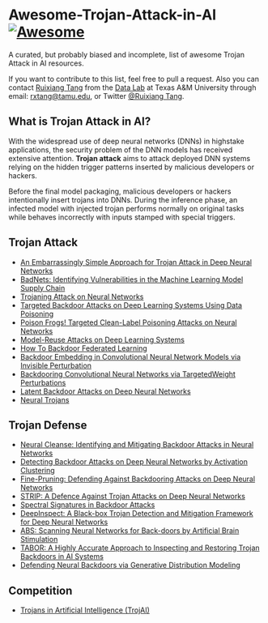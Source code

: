 # Awesome-Trojan-Attack-in-AI [![Awesome](https://cdn.rawgit.com/sindresorhus/awesome/d7305f38d29fed78fa85652e3a63e154dd8e8829/media/badge.svg)](https://github.com/sindresorhus/awesome)

A curated, but probably biased and incomplete, list of awesome Trojan Attack in AI resources.

If you want to contribute to this list, feel free to pull a request. Also you can contact [Ruixiang Tang](https://scholar.google.com/citations?user=t4OwrwEAAAAJ&hl=en) from the [Data Lab](http://faculty.cs.tamu.edu/xiahu/) at Texas A&M University through email: rxtang@tamu.edu, or Twitter [@Ruixiang Tang](https://twitter.com/RuixiangT).


## What is Trojan Attack in AI?
With the widespread use of deep neural networks (DNNs) in highstake applications, the security problem of the DNN models has
received extensive attention. **Trojan attack** aims to attack deployed DNN systems relying on the hidden trigger patterns inserted by malicious developers or hackers. 

Before the final model packaging, malicious developers or hackers intentionally insert trojans into DNNs. During the inference
phase, an infected model with injected trojan performs normally on original tasks while behaves incorrectly with inputs stamped with
special triggers. 

## Trojan Attack
* [An Embarrassingly Simple Approach for Trojan Attack in Deep Neural Networks](https://arxiv.org/abs/2006.08131)
* [BadNets: Identifying Vulnerabilities in the Machine Learning Model Supply Chain](https://arxiv.org/abs/1708.06733)
* [Trojaning Attack on Neural Networks](https://docs.lib.purdue.edu/cgi/viewcontent.cgi?article=2782&context=cstech)
* [Targeted Backdoor Attacks on Deep Learning Systems Using Data Poisoning](https://arxiv.org/abs/1712.05526)
* [Poison Frogs! Targeted Clean-Label Poisoning Attacks on Neural Networks](https://arxiv.org/abs/1804.00792)
* [Model-Reuse Attacks on Deep Learning Systems](https://arxiv.org/abs/1812.00483)
* [How To Backdoor Federated Learning](https://arxiv.org/abs/1807.00459)
* [Backdoor Embedding in Convolutional Neural Network Models via Invisible Perturbation](https://arxiv.org/abs/1808.10307)
* [Backdooring Convolutional Neural Networks via TargetedWeight Perturbations](https://arxiv.org/abs/1812.03128)
* [Latent Backdoor Attacks on Deep Neural Networks](https://arxiv.org/abs/1905.10447)
* [Neural Trojans](https://arxiv.org/abs/1710.00942)

## Trojan Defense
* [Neural Cleanse: Identifying and Mitigating Backdoor Attacks in Neural Networks](http://people.cs.uchicago.edu/~ravenben/publications/abstracts/backdoor-sp19.html)
* [Detecting Backdoor Attacks on Deep Neural Networks by
Activation Clustering](https://arxiv.org/abs/1811.03728)
* [Fine-Pruning: Defending Against Backdooring Attacks
on Deep Neural Networks](https://arxiv.org/abs/1805.12185)
* [STRIP: A Defence Against Trojan Attacks on Deep Neural Networks](https://arxiv.org/abs/1902.06531)
* [Spectral Signatures in Backdoor Attacks](https://arxiv.org/abs/1811.00636)
* [DeepInspect: A Black-box Trojan Detection and Mitigation Framework for
Deep Neural Networks](https://www.ijcai.org/Proceedings/2019/647)
* [ABS: Scanning Neural Networks for Back-doors by
Artificial Brain Stimulation](https://www.cs.purdue.edu/homes/taog/docs/CCS19.pdf)
* [TABOR: A Highly Accurate Approach to Inspecting and
Restoring Trojan Backdoors in AI Systems](https://arxiv.org/abs/1908.01763)
* [Defending Neural Backdoors via Generative
Distribution Modeling](https://arxiv.org/abs/1910.04749)

## Competition
* [Trojans in Artificial Intelligence (TrojAI)](https://www.iarpa.gov/index.php/research-programs/trojai)








